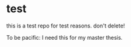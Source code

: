 test
====

this is a test repo for test reasons. don't delete!

To be pacific: I need this for my master thesis.
